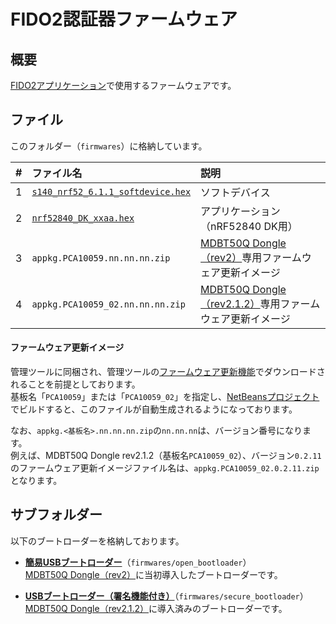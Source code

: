 # FIDO2認証器ファームウェア

## 概要
[FIDO2アプリケーション](../README.md)で使用するファームウェアです。

## ファイル

このフォルダー（`firmwares`）に格納しています。

| # |ファイル名 |説明 |
|:-:|:-|:-|
|1|[`s140_nrf52_6.1.1_softdevice.hex`](s140_nrf52_6.1.1_softdevice.hex)|ソフトデバイス|
|2|[`nrf52840_DK_xxaa.hex`](nrf52840_DK_xxaa.hex)|アプリケーション（nRF52840 DK用）|
|3|`appkg.PCA10059.nn.nn.nn.zip`|[MDBT50Q Dongle（rev2）](../../FIDO2Device/MDBT50Q_Dongle/pcb_rev2_1/README.md)専用ファームウェア更新イメージ|
|4|`appkg.PCA10059_02.nn.nn.nn.zip`|[MDBT50Q Dongle（rev2.1.2）](../../FIDO2Device/MDBT50Q_Dongle/pcb_rev2_1_2/README.md)専用ファームウェア更新イメージ|

#### ファームウェア更新イメージ

管理ツールに同梱され、管理ツールの[ファームウェア更新機能](../../MaintenanceTool/macOSApp/DFUFUNC.md)でダウンロードされることを前提としております。<br>
基板名「`PCA10059`」または「`PCA10059_02`」を指定し、[NetBeansプロジェクト](../../nRF5_SDK_v15.3.0/examples/diverta)でビルドすると、このファイルが自動生成されるようになっております。

なお、`appkg.<基板名>.nn.nn.nn.zip`の`nn.nn.nn`は、バージョン番号になります。<br>
例えば、MDBT50Q Dongle rev2.1.2（基板名`PCA10059_02`）、バージョン`0.2.11`のファームウェア更新イメージファイル名は、`appkg.PCA10059_02.0.2.11.zip`となります。

## サブフォルダー

以下のブートローダーを格納しております。

- <b>[簡易USBブートローダー](open_bootloader)</b>（`firmwares/open_bootloader`）<br>
[MDBT50Q Dongle（rev2）](../../FIDO2Device/MDBT50Q_Dongle/pcb_rev2_1/README.md)に当初導入したブートローダーです。

- <b>[USBブートローダー（署名機能付き）](secure_bootloader)</b>（`firmwares/secure_bootloader`）<br>
[MDBT50Q Dongle（rev2.1.2）](../../FIDO2Device/MDBT50Q_Dongle/pcb_rev2_1_2/README.md)に導入済みのブートローダーです。
